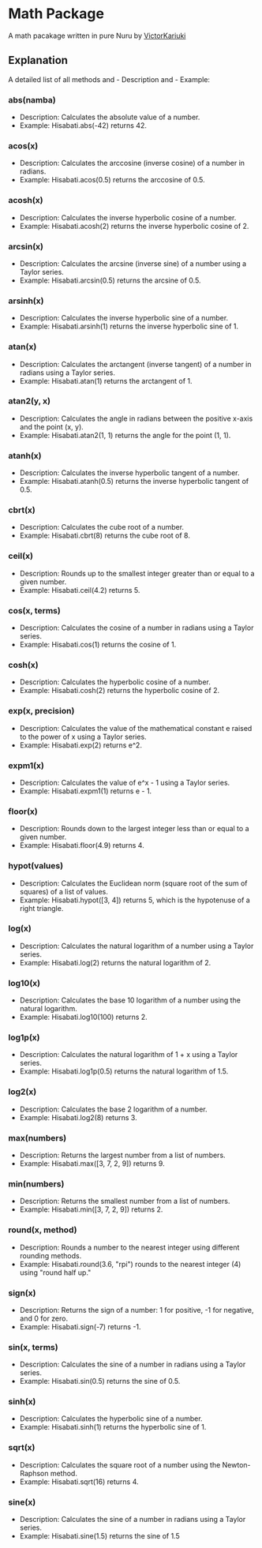 # Math Package
             
A math pacakage written in pure Nuru by [VictorKariuki](https://github.com/VictorKariuki)


## Explanation

A detailed list of all methods and - Description and - Example:

### abs(namba)

- Description: Calculates the absolute value of a number.
- Example: Hisabati.abs(-42) returns 42.

### acos(x)
- Description: Calculates the arccosine (inverse cosine) of a number in radians.
- Example: Hisabati.acos(0.5) returns the arccosine of 0.5.

### acosh(x)
- Description: Calculates the inverse hyperbolic cosine of a number.
- Example: Hisabati.acosh(2) returns the inverse hyperbolic cosine of 2.

### arcsin(x)
- Description: Calculates the arcsine (inverse sine) of a number using a Taylor series.
- Example: Hisabati.arcsin(0.5) returns the arcsine of 0.5.

### arsinh(x)
- Description: Calculates the inverse hyperbolic sine of a number.
- Example: Hisabati.arsinh(1) returns the inverse hyperbolic sine of 1.

### atan(x)
- Description: Calculates the arctangent (inverse tangent) of a number in radians using a Taylor series.
- Example: Hisabati.atan(1) returns the arctangent of 1.

### atan2(y, x)
- Description: Calculates the angle in radians between the positive x-axis and the point (x, y).
- Example: Hisabati.atan2(1, 1) returns the angle for the point (1, 1).

### atanh(x)
- Description: Calculates the inverse hyperbolic tangent of a number.
- Example: Hisabati.atanh(0.5) returns the inverse hyperbolic tangent of 0.5.

### cbrt(x)
- Description: Calculates the cube root of a number.
- Example: Hisabati.cbrt(8) returns the cube root of 8.

### ceil(x)
- Description: Rounds up to the smallest integer greater than or equal to a given number.
- Example: Hisabati.ceil(4.2) returns 5.

### cos(x, terms)
- Description: Calculates the cosine of a number in radians using a Taylor series.
- Example: Hisabati.cos(1) returns the cosine of 1.

### cosh(x)
- Description: Calculates the hyperbolic cosine of a number.
- Example: Hisabati.cosh(2) returns the hyperbolic cosine of 2.

### exp(x, precision)
- Description: Calculates the value of the mathematical constant e raised to the power of x using a Taylor series.
- Example: Hisabati.exp(2) returns e^2.

### expm1(x)
- Description: Calculates the value of e^x - 1 using a Taylor series.
- Example: Hisabati.expm1(1) returns e - 1.

### floor(x)
- Description: Rounds down to the largest integer less than or equal to a given number.
- Example: Hisabati.floor(4.9) returns 4.

### hypot(values)
- Description: Calculates the Euclidean norm (square root of the sum of squares) of a list of values.
- Example: Hisabati.hypot([3, 4]) returns 5, which is the hypotenuse of a right triangle.

### log(x)
- Description: Calculates the natural logarithm of a number using a Taylor series.
- Example: Hisabati.log(2) returns the natural logarithm of 2.

### log10(x)
- Description: Calculates the base 10 logarithm of a number using the natural logarithm.
- Example: Hisabati.log10(100) returns 2.

### log1p(x)
- Description: Calculates the natural logarithm of 1 + x using a Taylor series.
- Example: Hisabati.log1p(0.5) returns the natural logarithm of 1.5.

### log2(x)
- Description: Calculates the base 2 logarithm of a number.
- Example: Hisabati.log2(8) returns 3.

### max(numbers)
- Description: Returns the largest number from a list of numbers.
- Example: Hisabati.max([3, 7, 2, 9]) returns 9.

### min(numbers)
- Description: Returns the smallest number from a list of numbers.
- Example: Hisabati.min([3, 7, 2, 9]) returns 2.

### round(x, method)
- Description: Rounds a number to the nearest integer using different rounding methods.
- Example: Hisabati.round(3.6, "rpi") rounds to the nearest integer (4) using "round half up."

### sign(x)
- Description: Returns the sign of a number: 1 for positive, -1 for negative, and 0 for zero.
- Example: Hisabati.sign(-7) returns -1.

### sin(x, terms)
- Description: Calculates the sine of a number in radians using a Taylor series.
- Example: Hisabati.sin(0.5) returns the sine of 0.5.

### sinh(x)
- Description: Calculates the hyperbolic sine of a number.
- Example: Hisabati.sinh(1) returns the hyperbolic sine of 1.

### sqrt(x)
- Description: Calculates the square root of a number using the Newton-Raphson method.
- Example: Hisabati.sqrt(16) returns 4.

### sine(x)
- Description: Calculates the sine of a number in radians using a Taylor series.
- Example: Hisabati.sine(1.5) returns the sine of 1.5